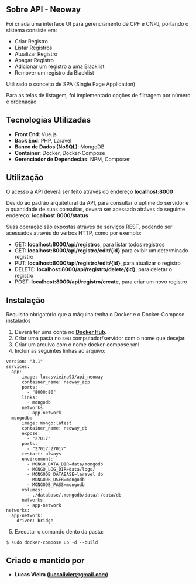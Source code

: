 ## Sobre API - Neoway

<p>Foi criada uma interface UI para gerenciamento de CPF e CNPJ, portando o sistema consiste em:</p>
<ul>
    <li>Criar Registro</li>
    <li>Listar Registros</li>
    <li>Atualizar Registro</li>
    <li>Apagar Registro</li>
    <li>Adicionar um registro a uma Blacklist</li>
    <li>Remover um registro da Blacklist</li>
</ul>
<p>Utilizado o conceito de SPA (Single Page Application)</p>
<p>Para as telas de listagem, foi implementado opções de filtragem por número e ordenação</p>

## Tecnologias Utilizadas
- **Front End**:    Vue.js
- **Back End**:     PHP, Laravel
- **Banco de Dados (NoSQL)**:   MongoDB
- **Container**:   Docker, Docker-Compose
- **Gerenciador de Dependecias**:   NPM, Composer

## Utilização

<p>O acesso a API deverá ser feito através do endereço <b>localhost:8000</b></p>
<p>Devido ao padrão arquitetural da API, para consultar o uptime do servidor e a quantidade
de suas consultas, deverá ser acessado atráves do seguinte endereço: <b>localhost:8000/status</b></p>
<p>Suas operação são expostas atráves de serviços REST, podendo ser acessados através do verbos HTTP,
como por exemplo:
<ul> 
    <li>GET: <b>localhost:8000/api/registros</b>, para listar todos registros</li>
    <li>GET: <b>localhost:8000/api/registro/edit/{id}</b> para exibir um determinado registro</li>
    <li>PUT: <b>localhost:8000/api/registro/edit/{id}</b>, para atualizar o registro</li>
    <li>DELETE: <b>localhost:8000/api/registro/delete/{id}</b>, para deletar o registro</li>
    <li>POST: <b>localhost:8000/api/registro/create</b>, para criar um novo registro</li>
</ul>

## Instalação
<p>Requisito obrigatório que a máquina tenha o Docker e o Docker-Compose instalados</p>

1. Deverá ter uma conta no **[Docker Hub](https://hub.docker.com/)**.
2. Criar uma pasta no seu computador/servidor com o nome que desejar.
3. Criar um arquivo com o nome docker-compose.yml
4. Incluir as seguintes linhas ao arquivo:
```
version: "3.1" 
services:
  app:
      image: lucasvieira93/api_neoway
      container_name: neoway_app
      ports:
        - "8000:80"
      links:
        - mongodb
      networks:
        - app-network
  mongodb:
      image: mongo:latest
      container_name: neoway_db
      expose:
        - "27017"
      ports:
        - "27017:27017"
      restart: always
      environment:
        - MONGO_DATA_DIR=data/mongodb
        - MONGO_LOG_DIR=data/logs/
        - MONGODB_DATABASE=laravel_db
        - MONGODB_USER=mongodb 
        - MONGODB_PASS=mongodb
      volumes:
        - ./database/.mongodb/data/:/data/db
      networks:
        - app-network
networks:
  app-network:
    driver: bridge
```
5. Executar o comando dento da pasta:
```
$ sudo docker-compose up -d --build
```
    
## Criado e mantido por

- **Lucas Vieira (lucsolivier@gmail.com)**

